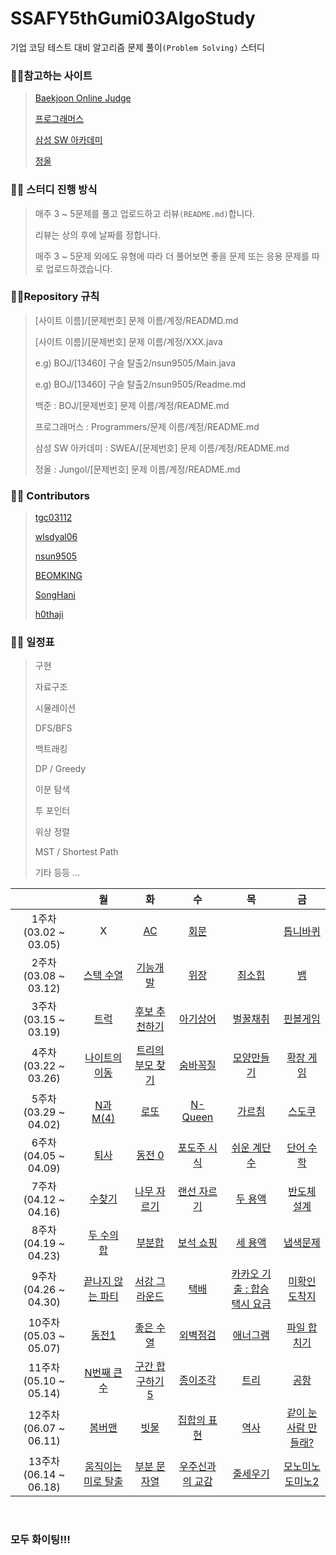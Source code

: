 # SSAFY5thGumi03AlgoStudy

기업 코딩 테스트 대비 알고리즘 문제 풀이`(Problem Solving)` 스터디

### :family_man_girl:참고하는 사이트

> [Baekjoon Online Judge](https://www.acmicpc.net/)
>
> [프로그래머스](https://programmers.co.kr/)
>
> [삼성 SW 아카데미](https://swexpertacademy.com/)
>
> [정올](http://www.jungol.co.kr/)

### :family_man_girl: 스터디 진행 방식

> 매주 3 ~ 5문제를 풀고 업로드하고 리뷰`(README.md)`합니다.
>
> 리뷰는 상의 후에 날짜를 정합니다.
>
> 매주 3 ~ 5문제 외에도 유형에 따라 더 풀어보면 좋을 문제 또는 응용 문제를 따로 업로드하겠습니다.

### :family_man_girl:Repository 규칙

> [사이트 이름]/[문제번호] 문제 이름/계정/READMD.md
>
> [사이트 이름]/[문제번호] 문제 이름/계정/XXX.java
>
> e.g) BOJ/[13460] 구슬 탈출2/nsun9505/Main.java
>
> e.g) BOJ/[13460] 구슬 탈출2/nsun9505/Readme.md
>
> 백준 : BOJ/[문제번호] 문제 이름/계정/README.md
>
> 프로그래머스 : Programmers/문제 이름/계정/README.md
>
> 삼성 SW 아카데미 : SWEA/[문제번호] 문제 이름/계정/README.md
>
> 정올 : Jungol/[문제번호] 문제 이름/계정/README.md

### :family_man_girl: Contributors

> [tgc03112](https://github.com/tgc03112)
>
> [wlsdyal06](https://github.com/wlsdyal06)
>
> [nsun9505](https://github.com/nsun9505)
>
> [BEOMKING](https://github.com/BEOMKING)
>
> [SongHani](https://github.com/SongHani)
>
> [h0thaji](https://github.com/h0thaji)

### :family_man_girl: 일정표

> 구현
>
> 자료구조
>
> 시뮬레이션
>
> DFS/BFS
>
> 백트래킹
>
> DP / Greedy
>
> 이분 탐색
>
> 투 포인터
>
> 위상 정렬
>
> MST / Shortest Path
>
> 기타 등등 ...

|                       |                             월                              |                                  화                                  |                                  수                                   |                                                    목                                                     |                                                    금                                                     |
| :-------------------: | :---------------------------------------------------------: | :------------------------------------------------------------------: | :-------------------------------------------------------------------: | :-------------------------------------------------------------------------------------------------------: | :-------------------------------------------------------------------------------------------------------: |
| 1주차(03.02 ~ 03.05)  |                              X                              |              [AC](https://www.acmicpc.net/problem/5430)              |             [회문](https://www.acmicpc.net/problem/17609)             |                                                   []()                                                    |                             [톱니바퀴](https://www.acmicpc.net/problem/14891)                             |
| 2주차(03.08 ~ 03.12)  |      [스택 수열](https://www.acmicpc.net/problem/1874)      | [기능개발](https://programmers.co.kr/learn/courses/30/lessons/42586) |   [위장](https://programmers.co.kr/learn/courses/30/lessons/42578)    |                              [최소힙](https://www.acmicpc.net/problem/1927)                               |                                [뱀](https://www.acmicpc.net/problem/3190)                                 |
| 3주차(03.15 ~ 03.19)  |        [트럭](https://www.acmicpc.net/problem/13335)        |        [후보 추천하기](https://www.acmicpc.net/problem/1713)         |           [아기상어](https://www.acmicpc.net/problem/16236)           | [벌꿀채취](https://swexpertacademy.com/main/code/problem/problemDetail.do?contestProbId=AV5V4A46AdIDFAWu) | [핀볼게임](https://swexpertacademy.com/main/code/problem/problemDetail.do?contestProbId=AWXRF8s6ezEDFAUo) |
| 4주차(03.22 ~ 03.26)  |    [나이트의 이동](https://www.acmicpc.net/problem/7562)    |      [트리의 부모 찾기](https://www.acmicpc.net/problem/11725)       |           [숨바꼭질](https://www.acmicpc.net/problem/1697)            |                            [모양만들기](https://www.acmicpc.net/problem/16932)                            |                            [확장 게임](https://www.acmicpc.net/problem/16920)                             |
| 5주차(03.29 ~ 04.02)  |      [N과 M(4)](https://www.acmicpc.net/problem/15652)      |             [로또](https://www.acmicpc.net/problem/6603)             |            [N-Queen](https://www.acmicpc.net/problem/9663)            |                              [가르침](https://www.acmicpc.net/problem/1062)                               |                              [스도쿠](https://www.acmicpc.net/problem/2580)                               |
| 6주차(04.05 ~ 04.09)  |        [퇴사](https://www.acmicpc.net/problem/14501)        |           [동전 0](https://www.acmicpc.net/problem/11047)            |          [포도주 시식](https://www.acmicpc.net/problem/2156)          |                           [쉬운 계단 수](https://www.acmicpc.net/problem/10844)                           |                             [단어 수학](https://www.acmicpc.net/problem/1339)                             |
| 7주차(04.12 ~ 04.16)  |       [수찾기](https://www.acmicpc.net/problem/1920)        |         [나무 자르기](https://www.acmicpc.net/problem/2805)          |          [랜선 자르기](https://www.acmicpc.net/problem/1654)          |                              [두 용액](https://www.acmicpc.net/problem/2470)                              |                            [반도체 설계](https://www.acmicpc.net/problem/2352)                            |
| 8주차(04.19 ~ 04.23)  |     [두 수의 합](https://www.acmicpc.net/problem/3273)      |            [부분합](https://www.acmicpc.net/problem/1806)            | [보석 쇼핑](https://programmers.co.kr/learn/courses/30/lessons/67258) |                              [세 용액](https://www.acmicpc.net/problem/2473)                              |                             [냅색문제](https://www.acmicpc.net/problem/1450)                              |
| 9주차(04.26 ~ 04.30)  |  [끝나지 않는 파티](https://www.acmicpc.net/problem/11265)  |        [서강 그라운드](https://www.acmicpc.net/problem/14938)        |             [택배](https://www.acmicpc.net/problem/1719)              |         [카카오 기출 : 합승 택시 요금](https://programmers.co.kr/learn/courses/30/lessons/72413)          |                           [미확인 도착지](https://www.acmicpc.net/problem/9370)                           |
| 10주차(05.03 ~ 05.07) |        [동전1](https://www.acmicpc.net/problem/2293)        |          [좋은 수열](https://www.acmicpc.net/problem/2661)           | [외벽점검](https://programmers.co.kr/learn/courses/30/lessons/60062)  |                             [애너그램](https://www.acmicpc.net/problem/6443)                              |                           [파일 합치기](https://www.acmicpc.net/problem/11066)                            |
| 11주차(05.10 ~ 05.14) |     [N번째 큰 수](https://www.acmicpc.net/problem/2075)     |      [구간 합 구하기 5](https://www.acmicpc.net/problem/11660)       |           [종이조각](https://www.acmicpc.net/problem/14391)           |                               [트리](https://www.acmicpc.net/problem/4256)                                |                               [공항](https://www.acmicpc.net/problem/10775)                               |
| 12주차(06.07 ~ 06.11) |       [봄버맨](https://www.acmicpc.net/problem/16918)       |            [빗물](https://www.acmicpc.net/problem/14719)             |          [집합의 표현](https://www.acmicpc.net/problem/1717)          |                               [역사](https://www.acmicpc.net/problem/1613)                                |                       [같이 눈사람 만들래?](https://www.acmicpc.net/problem/20366)                        |
| 13주차(06.14 ~ 06.18) | [움직이는 미로 탈출](https://www.acmicpc.net/problem/16954) |         [부분 문자열](https://www.acmicpc.net/problem/16916)         |        [우주신과의 교감](https://www.acmicpc.net/problem/1774)        |                             [줄세우기](https://www.acmicpc.net/problem/2631)                              |                         [모노미노도미노2](https://www.acmicpc.net/problem/20061)                          |

<br>

### **모두 화이팅!!!**

